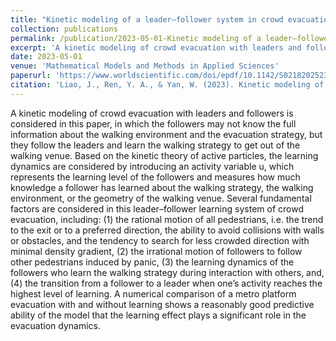 ```yaml
---
title: "Kinetic modeling of a leader–follower system in crowd evacuation with collective learning"
collection: publications
permalink: /publication/2023-05-01-Kinetic modeling of a leader–follower system in crowd evacuation with collective learning
excerpt: 'A kinetic modeling of crowd evacuation with leaders and followers is considered in this paper.'
date: 2023-05-01
venue: 'Mathematical Models and Methods in Applied Sciences'
paperurl: 'https://www.worldscientific.com/doi/epdf/10.1142/S0218202523500240'
citation: 'Liao, J., Ren, Y. A., & Yan, W. (2023). Kinetic modeling of a leader–follower system in crowd evacuation with collective learning. Mathematical Models and Methods in Applied Sciences, 33(05), 1099-1117.'
---
```


A kinetic modeling of crowd evacuation with leaders and followers is considered in this paper, in which the followers may not know the full information about the walking environment and the evacuation strategy, but they follow the leaders and learn the walking strategy to get out of the walking venue. Based on the kinetic theory of active particles, the learning dynamics are considered by introducing an activity variable u, which represents the learning level of the followers and measures how much knowledge a follower has learned about the walking strategy, the walking environment, or the geometry of the walking venue. Several fundamental factors are considered in this leader–follower learning system of crowd evacuation, including: (1) the rational motion of all pedestrians, i.e. the trend to the exit or to a preferred direction, the ability to avoid collisions with walls or obstacles, and the tendency to search for less crowded direction with minimal density gradient, (2) the irrational motion of followers to follow other pedestrians induced by panic, (3) the learning dynamics of the followers who learn the walking strategy during interaction with others, and, (4) the transition from a follower to a leader when one’s activity reaches the highest level of learning. A numerical comparison of a metro platform evacuation with and without learning shows a reasonably good predictive ability of the model that the learning effect plays a significant role in the evacuation dynamics.
